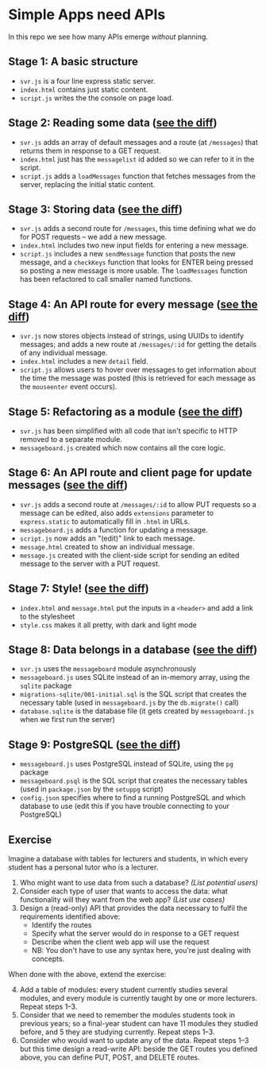 # Simple Apps need APIs

In this repo we see how many APIs emerge _without_ planning.

## Stage 1: A basic structure

* `svr.js` is a four line express static server.
* `index.html` contains just static content.
* `script.js` writes the the console on page load.

## Stage 2: Reading some data ([see the diff](https://github.com/portsoc/staged-simple-message-board/commit/stage-2))

* `svr.js` adds an array of default messages and a route (at `/messages`) that returns them in response to a GET request.
* `index.html` just has the `messagelist` id added so we can refer to it in the script.
* `script.js` adds a `loadMessages` function that fetches messages from the server, replacing the initial static content.

## Stage 3: Storing data ([see the diff](https://github.com/portsoc/staged-simple-message-board/commit/stage-3))

* `svr.js` adds a second route for `/messages`, this time defining what we do for POST requests – we add a new message.
* `index.html` includes two new input fields for entering a new message.
* `script.js` includes a new `sendMessage` function that posts the new message, and a `checkKeys` function that looks for ENTER being pressed so posting a new message is more usable.  The `loadMessages` function has been refactored to call smaller named functions.

## Stage 4: An API route for every message ([see the diff](https://github.com/portsoc/staged-simple-message-board/commit/stage-4))

* `svr.js` now stores objects instead of strings, using UUIDs to identify messages; and adds a new route at `/messages/:id` for getting the details of any individual message.
* `index.html` includes a new `detail` field.
* `script.js` allows users to hover over messages to get information about the time the message was posted (this is retrieved for each message as the `mouseenter` event occurs).

## Stage 5: Refactoring as a module ([see the diff](https://github.com/portsoc/staged-simple-message-board/commit/stage-5))

* `svr.js` has been simplified with all code that isn't specific to HTTP removed to a separate module.
* `messageboard.js` created which now contains all the core logic.

## Stage 6: An API route and client page for update messages ([see the diff](https://github.com/portsoc/staged-simple-message-board/commit/stage-6))

* `svr.js` adds a second route at `/messages/:id` to allow PUT requests so a message can be edited, also adds `extensions` parameter to `express.static` to automatically fill in `.html` in URLs.
* `messageboard.js` adds a function for updating a message.
* `script.js` now adds an "(edit)" link to each message.
* `message.html` created to show an individual message.
* `message.js` created with the client-side script for sending an edited message to the server with a PUT request.

## Stage 7: Style! ([see the diff](https://github.com/portsoc/staged-simple-message-board/commit/stage-7))

* `index.html` and `message.html` put the inputs in a `<header>` and add a link to the stylesheet
* `style.css` makes it all pretty, with dark and light mode

## Stage 8: Data belongs in a database ([see the diff](https://github.com/portsoc/staged-simple-message-board/commit/stage-8))

* `svr.js` uses the `messageboard` module asynchronously
* `messageboard.js` uses SQLite instead of an in-memory array, using the `sqlite` package
* `migrations-sqlite/001-initial.sql` is the SQL script that creates the necessary table (used in `messageboard.js` by the `db.migrate()` call)
* `database.sqlite` is the database file (it gets created by `messageboard.js` when we first run the server)

## Stage 9: PostgreSQL ([see the diff](https://github.com/portsoc/staged-simple-message-board/commit/stage-9))

* `messageboard.js` uses PostgreSQL instead of SQLite, using the `pg` package
* `messageboard.psql` is the SQL script that creates the necessary tables (used in `package.json` by the `setuppg` script)
* `config.json` specifies where to find a running PostgreSQL and which database to use (edit this if you have trouble connecting to your PostgreSQL)


## Exercise


Imagine a database with tables for lecturers and students, in which every student has a personal tutor who is a lecturer.

1. Who might want to use data from such a database? _(List potential users)_
2. Consider each type of user that wants to access the data: what functionality will they want from the web app? _(List use cases)_
3. Design a (read-only) API that provides the data necessary to fulfil the requirements identified above:
   * Identify the routes
   * Specify what the server would do in response to a GET request
   * Describe when the client web app will use the request
   * NB: You don't have to use any syntax here, you're just dealing with concepts.

When done with the above, extend the exercise:

4. Add a table of modules: every student currently studies several modules, and every module is currently taught by one or more lecturers. Repeat steps 1–3.
5. Consider that we need to remember the modules students took in previous years; so a final-year student can have 11 modules they studied before, and 5 they are studying currently. Repeat steps 1–3.
6. Consider who would want to update any of the data. Repeat steps 1–3 but this time design a read-write API: beside the GET routes you defined above, you can define PUT, POST, and DELETE routes.
